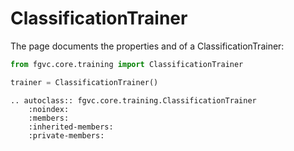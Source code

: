 # ClassificationTrainer

The page documents the properties and of a ClassificationTrainer:
```python
from fgvc.core.training import ClassificationTrainer

trainer = ClassificationTrainer()
```

```{eval-rst}
.. autoclass:: fgvc.core.training.ClassificationTrainer
    :noindex:
    :members:
    :inherited-members:
    :private-members:
```
